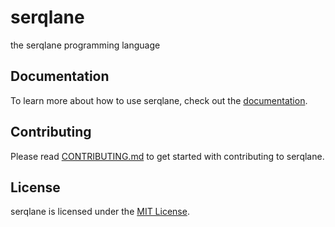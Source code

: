 # serqlane

the serqlane programming language

## Documentation
To learn more about how to use serqlane, check out the [documentation](https://docs.serqlane.org).

## Contributing
Please read [CONTRIBUTING.md](CONTRIBUTING.md) to get started with contributing to serqlane.

## License
serqlane is licensed under the [MIT License](LICENSE).